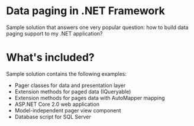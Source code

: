 # Data paging in .NET Framework

Sample solution that answers one very popular question: how to build data paging support to my .NET application?

# What's included?

Sample solution contains the following examples:

* Pager classes for data and presentation layer
* Extension methods for paged data (IQueryable)
* Extension methods for pages data with AutoMapper mapping
* ASP.NET Core 2.0 web application 
* Model-independent pager view component
* Database script for SQL Server